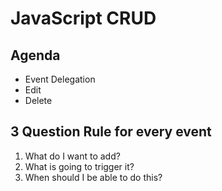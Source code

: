 # JavaScript CRUD 

## Agenda

- Event Delegation
- Edit
- Delete



## 3 Question Rule for every event

   1. What do I want to add?
   2. What is going to trigger it?
   3. When should I be able to do this?